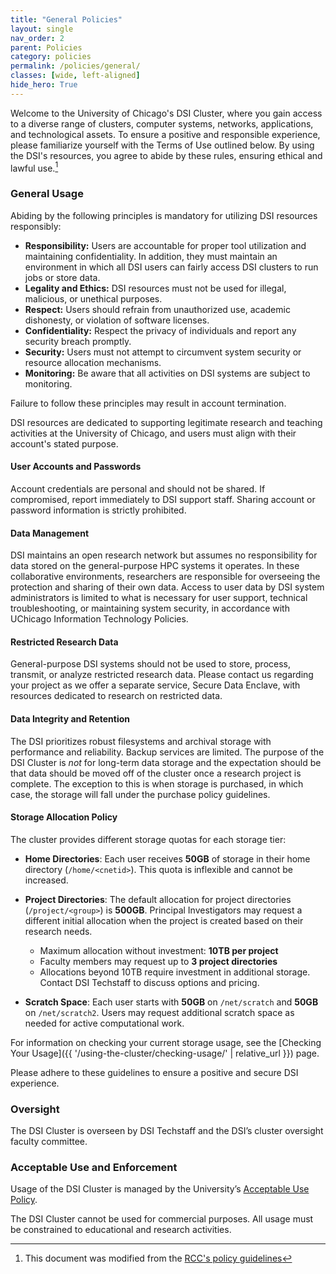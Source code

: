 ```yaml
---
title: "General Policies"
layout: single
nav_order: 2
parent: Policies
category: policies
permalink: /policies/general/
classes: [wide, left-aligned]
hide_hero: True
---
```


Welcome to the University of Chicago's DSI Cluster, where you gain access to a diverse range of clusters, computer systems, networks, applications, and technological assets. To ensure a positive and responsible experience, please familiarize yourself with the Terms of Use outlined below. By using the DSI's resources, you agree to abide by these rules, ensuring ethical and lawful use.[^citation]

### General Usage

Abiding by the following principles is mandatory for utilizing DSI resources responsibly:

* **Responsibility:** Users are accountable for proper tool utilization and maintaining confidentiality. In addition, they must maintain an environment in which all DSI users can fairly access DSI clusters to run jobs or store data.
* **Legality and Ethics:** DSI resources must not be used for illegal, malicious, or unethical purposes.
* **Respect:** Users should refrain from unauthorized use, academic dishonesty, or violation of software licenses.
* **Confidentiality:** Respect the privacy of individuals and report any security breach promptly.
* **Security:** Users must not attempt to circumvent system security or resource allocation mechanisms.
* **Monitoring:** Be aware that all activities on DSI systems are subject to monitoring.

Failure to follow these principles may result in account termination.

DSI resources are dedicated to supporting legitimate research and teaching activities at the University of Chicago, and users must align with their account's stated purpose.

#### User Accounts and Passwords

Account credentials are personal and should not be shared. If compromised, report immediately to DSI support staff. Sharing account or password information is strictly prohibited.

#### Data Management

DSI maintains an open research network but assumes no responsibility for data stored on the general-purpose HPC systems it operates. In these collaborative environments, researchers are responsible for overseeing the protection and sharing of their own data. Access to user data by DSI system administrators is limited to what is necessary for user support, technical troubleshooting, or maintaining system security, in accordance with UChicago Information Technology Policies.

#### Restricted Research Data

General-purpose DSI systems should not be used to store, process, transmit, or analyze restricted research data. Please contact us regarding your project as we offer a separate service, Secure Data Enclave, with resources dedicated to research on restricted data.

#### Data Integrity and Retention

The DSI prioritizes robust filesystems and archival storage with performance and reliability. Backup services are limited. The purpose of the DSI Cluster is _not_ for long-term data storage and the expectation should be that data should be moved off of the cluster once a research project is complete. The exception to this is when storage is purchased, in which case, the storage will fall under the purchase policy guidelines.

#### Storage Allocation Policy

The cluster provides different storage quotas for each storage tier:

* **Home Directories**: Each user receives **50GB** of storage in their home directory (`/home/<cnetid>`). This quota is inflexible and cannot be increased.

* **Project Directories**: The default allocation for project directories (`/project/<group>`) is **500GB**. Principal Investigators may request a different initial allocation when the project is created based on their research needs.
  * Maximum allocation without investment: **10TB per project**
  * Faculty members may request up to **3 project directories**
  * Allocations beyond 10TB require investment in additional storage. Contact DSI Techstaff to discuss options and pricing.

* **Scratch Space**: Each user starts with **50GB** on `/net/scratch` and **50GB** on `/net/scratch2`. Users may request additional scratch space as needed for active computational work.

For information on checking your current storage usage, see the [Checking Your Usage]({{ '/using-the-cluster/checking-usage/' | relative_url }}) page.

Please adhere to these guidelines to ensure a positive and secure DSI experience. 

### Oversight

The DSI Cluster is overseen by DSI Techstaff and the DSI’s cluster oversight faculty committee.

### Acceptable Use and Enforcement

Usage of the DSI Cluster is managed by the University’s [Acceptable Use Policy](https://intranet.uchicago.edu/policies/information-technology-policies/acceptable-use-policy/).

The DSI Cluster cannot be used for commercial purposes. All usage must be constrained to educational and research activities.

[^citation]: This document was modified from the [RCC's policy guidelines](https://docs.rcc.uchicago.edu/101/policies/)